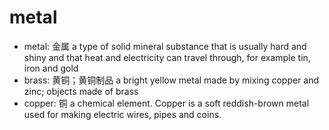 # metal

- metal: 金属 a type of solid mineral substance that is usually hard and shiny and that heat and electricity can travel through, for example tin, iron and gold
- brass: 黄铜；黄铜制品 a bright yellow metal made by mixing copper and zinc; objects made of brass
- copper: 铜 a chemical element. Copper is a soft reddish-brown metal used for making electric wires, pipes and coins.
